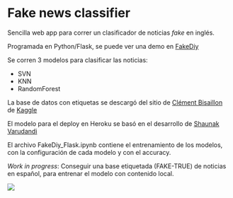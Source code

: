 # Fake news classifier

Sencilla web app para correr un clasificador de noticias _fake_ en inglés.

Programada en Python/Flask, se puede ver una demo en [FakeDiy](https://fakediy.herokuapp.com/)

Se corren 3 modelos para clasificar las noticias:

- SVN
- KNN
- RandomForest

La base de datos con etiquetas se descargó del sitio de  [Clément Bisaillon](https://www.kaggle.com/clmentbisaillon/fake-and-real-news-dataset?select=Fake.csv) de [Kaggle](https://www.kaggle.com/)

El modelo para el deploy en Heroku se basó en el desarrollo de [Shaunak Varudandi](https://towardsdatascience.com/fake-news-classifier-to-tackle-covid-19-disinformation-ii-116ed2eb44e4)

El archivo FakeDiy_Flask.ipynb contiene el entrenamiento de los modelos, con la configuración de cada modelo y con el accuracy.

_Work in progress_: Conseguir una base etiquetada (FAKE-TRUE) de noticias en español, para entrenar el modelo con contenido local.

![](/img/fake.png)
